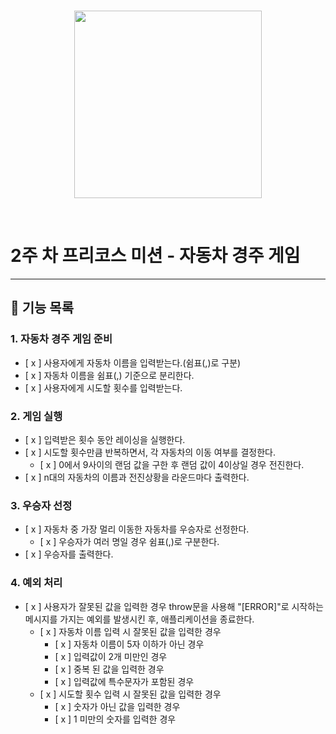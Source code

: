 <br/>
<p align="center">
    <img width="300" src="https://github.com/fox9star/dotorimall/assets/147479268/17902025-7fe8-4908-883a-cbbf71b66cb8">
</p>
<br/>

<h1 align=“middle”>2주 차 프리코스 미션 -  자동차 경주 게임</h1>

---

## 🚀 기능 목록

### 1. 자동차 경주 게임 준비

- [ x ] 사용자에게 자동차 이름을 입력받는다.(쉼표(,)로 구분) 
- [ x ] 자동차 이름을 쉼표(,) 기준으로 분리한다.
- [ x ] 사용자에게 시도할 횟수를 입력받는다.

### 2. 게임 실행

- [ x ] 입력받은 횟수 동안 레이싱을 실행한다.
- [ x ] 시도할 횟수만큼 반복하면서, 각 자동차의 이동 여부를 결정한다.
    - [ x ] 0에서 9사이의 랜덤 값을 구한 후 랜덤 값이 4이상일 경우 전진한다.
- [ x ] n대의 자동차의 이름과 전진상황을 라운드마다 출력한다.

### 3. 우승자 선정

- [ x ] 자동차 중 가장 멀리 이동한 자동차를 우승자로 선정한다.
    - [ x ] 우승자가 여러 명일 경우 쉼표(,)로 구분한다.
- [ x ] 우승자를 출력한다. 

### 4. 예외 처리
- [ x ] 사용자가 잘못된 값을 입력한 경우 throw문을 사용해 "[ERROR]"로 시작하는 메시지를 가지는 예외를 발생시킨 후, 애플리케이션을 종료한다.
    - [ x ] 자동차 이름 입력 시 잘못된 값을 입력한 경우
        - [ x ] 자동차 이름이 5자 이하가 아닌 경우
        - [ x ] 입력값이 2개 미만인 경우
        - [ x ] 중복 된 값을 입력한 경우
        - [ x ] 입력값에 특수문자가 포함된 경우
    - [ x ] 시도할 횟수 입력 시 잘못된 값을 입력한 경우
        - [ x ] 숫자가 아닌 값을 입력한 경우
        - [ x ] 1 미만의 숫자를 입력한 경우